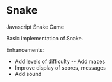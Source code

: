 Snake
=====

Javascript Snake Game

Basic implementation of Snake. 

Enhancements:
- Add levels of difficulty
  -- Add mazes
- Improve display of scores, messages
- Add sound
